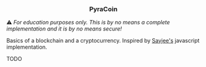 <h3 align="center">PyraCoin</h3>

⚠️ *For education purposes only. This is by no means a complete implementation and it is by no means secure!*

Basics of a blockchain and a cryptocurrency.
Inspired by [Savjee's](https://github.com/Savjee/SavjeeCoin) javascript implementation.

TODO
